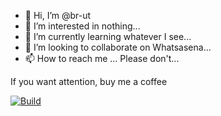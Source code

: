 - 👋 Hi, I’m @br-ut
- 👀 I’m interested in nothing...
- 🌱 I’m currently learning whatever I see...
- 💞️ I’m looking to collaborate on Whatsasena...
- 📫 How to reach me ... Please don't...

If you want attention, buy me a coffee

[![Build](https://www.buymeacoffee.com/assets/img/custom_images/yellow_img.png)](https://www.buymeacoffee.com/brut)

<!---
br-ut/br-ut is a ✨ special ✨ repository because its `README.md` (this file) appears on your GitHub profile.
You can click the Preview link to take a look at your changes.
--->
